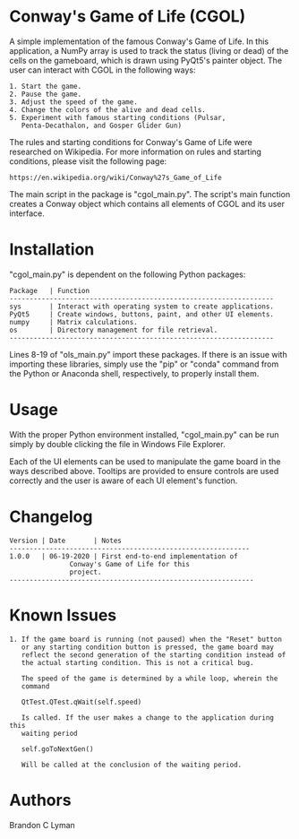 # Conway's Game of Life (CGOL)

A simple implementation of the famous Conway's Game of Life. In this           
application, a NumPy array is used to track the status (living or dead) of the 
cells on the gameboard, which is drawn using PyQt5's painter object. The user 
can interact with CGOL in the following ways:

	1. Start the game.
	2. Pause the game.
	3. Adjust the speed of the game.
	4. Change the colors of the alive and dead cells.
	5. Experiment with famous starting conditions (Pulsar,
	   Penta-Decathalon, and Gosper Glider Gun)

The rules and starting conditions for Conway's Game of Life were researched on
Wikipedia. For more information on rules and starting conditions, please visit
the following page:

	https://en.wikipedia.org/wiki/Conway%27s_Game_of_Life

The main script in the package is "cgol_main.py". The script's main function
creates a Conway object which contains all elements of CGOL and its user
interface.

# Installation

"cgol_main.py" is dependent on the following Python packages:

	Package   | Function
	------------------------------------------------------------------
	sys       | Interact with operating system to create applications.
	PyQt5     | Create windows, buttons, paint, and other UI elements.
	numpy     | Matrix calculations.
	os        | Directory management for file retrieval.
	------------------------------------------------------------------

Lines 8-19 of "ols_main.py" import these packages. If there is an issue with
importing these libraries, simply use the "pip" or "conda" command from the
Python or Anaconda shell, respectively, to properly install them.

# Usage

With the proper Python environment installed, "cgol_main.py" can be run 
simply by double clicking the file in Windows File Explorer.

Each of the UI elements can be used to manipulate the game board in the ways 
described above. Tooltips are provided to ensure controls are used correctly
and the user is aware of each UI element's function.

# Changelog

	Version | Date       | Notes
	------------------------------------------------------------
	1.0.0   | 06-19-2020 | First end-to-end implementation of 
			       Conway's Game of Life for this 
			       project.
	-------------------------------------------------------------

# Known Issues

	1. If the game board is running (not paused) when the "Reset" button
	   or any starting condition button is pressed, the game board may 
	   reflect the second generation of the starting condition instead of
	   the actual starting condition. This is not a critical bug.
	
	   The speed of the game is determined by a while loop, wherein the 
	   command
	
	   QtTest.QTest.qWait(self.speed)

	   Is called. If the user makes a change to the application during this
	   waiting period

	   self.goToNextGen()

	   Will be called at the conclusion of the waiting period.

# Authors

Brandon C Lyman
